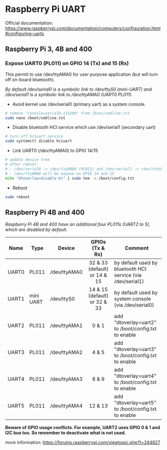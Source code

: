 # Raspberry Pi UART


Official documentation:  https://www.raspberrypi.com/documentation/computers/configuration.html#configuring-uarts

## Raspberry Pi 3, 4B and 400

### Expose UART0 (PL011) on GPIO 14 (Tx) and 15 (Rx) 

This permit to use /dev/ttyAMA0 for user purpose application (but will turn off on-board bluetooth).

*By default /dev/serial0 is a symbolic link to /dev/ttyS0 (mini-UART) and /dev/serial1 is a symbolic link to /dev/ttyAMA0 (UART0 PL011).*

* Avoid kernel use /dev/serial0 (primary uart) as a system console.

```bash
# remove "console=serial0,115200" from /boot/cmdline.txt
sudo nano /boot/cmdline.txt
```

* Disable bluetooth HCI service which use /dev/serial1 (secondary uart)

```bash
# turn off hciuart service
sudo systemctl disable hciuart
```

* Link UART0 (/dev/ttyAMA0) to GPIO 14/15

```bash
# update device tree
# after reboot:
# - /dev/serial0 -> /dev/ttyAMA0 (PL011) and /dev/serial1 -> /dev/ttySC0 (mini-uart)
# - /dev/ttyAMA0 will be expose on GPIO 14 and 15
echo "dtoverlay=disable-bt" | sudo tee -a /boot/config.txt
```

* Reboot

```bash
sudo reboot
```

## Raspberry Pi 4B and 400

*Raspberry Pi 4B and 400 have an additional four PL011s (UART2 to 5), which are disabled by default.*

| Name  |   Type    |    Device    |       GPIOs (Tx & Rx)        |                         Comment                             |
|-------|-----------|--------------|:----------------------------:|-------------------------------------------------------------|
| UART0 | PL011     | /dev/ttyAMA0 | 32 & 33 (default) or 14 & 15 | by default used by bluetooth HCI service (via /dev/serial1) |
| UART1 | mini UART | /dev/ttyS0   | 14 & 15 (default) or 32 & 33 | by default used by system console (via /dev/serial0)        |
| UART2 | PL011     | /dev/ttyAMA1 | 0 & 1                        | add "dtoverlay=uart2" to /boot/config.txt to enable         |
| UART3 | PL011     | /dev/ttyAMA2 | 4 & 5                        | add "dtoverlay=uart3" to /boot/config.txt to enable         |
| UART4 | PL011     | /dev/ttyAMA3 | 8 & 9                        | add "dtoverlay=uart4" to /boot/config.txt to enable         |
| UART5 | PL011     | /dev/ttyAMA4 | 12 & 13                      | add "dtoverlay=uart5" to /boot/config.txt to enable         |

**Beware of GPIO usage conflicts. For example, UART2 uses GPIO 0 & 1 and I2C bus too. So remember to deactivate what is not used.**

more information: https://forums.raspberrypi.com/viewtopic.php?t=244827

